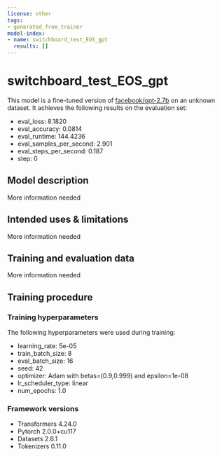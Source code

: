 ```yaml
---
license: other
tags:
- generated_from_trainer
model-index:
- name: switchboard_test_EOS_gpt
  results: []
---
```


<!-- This model card has been generated automatically according to the information the Trainer had access to. You
should probably proofread and complete it, then remove this comment. -->

# switchboard_test_EOS_gpt

This model is a fine-tuned version of [facebook/opt-2.7b](https://huggingface.co/facebook/opt-2.7b) on an unknown dataset.
It achieves the following results on the evaluation set:
- eval_loss: 8.1820
- eval_accuracy: 0.0814
- eval_runtime: 144.4236
- eval_samples_per_second: 2.901
- eval_steps_per_second: 0.187
- step: 0

## Model description

More information needed

## Intended uses & limitations

More information needed

## Training and evaluation data

More information needed

## Training procedure

### Training hyperparameters

The following hyperparameters were used during training:
- learning_rate: 5e-05
- train_batch_size: 8
- eval_batch_size: 16
- seed: 42
- optimizer: Adam with betas=(0.9,0.999) and epsilon=1e-08
- lr_scheduler_type: linear
- num_epochs: 1.0

### Framework versions

- Transformers 4.24.0
- Pytorch 2.0.0+cu117
- Datasets 2.6.1
- Tokenizers 0.11.0
